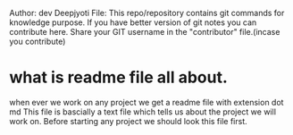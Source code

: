 Author: dev Deepjyoti
File: This repo/repository contains git commands for knowledge purpose.
If you have better version of git notes you can contribute here.
Share your GIT username in the "contributor" file.(incase you contribute)

# what is readme file all about.

when ever we work on any project we get a readme file with extension dot md
This file is bascially a text file which tells us about the project we will
work on. Before starting any project we should look this file first.
